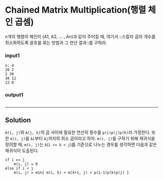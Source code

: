 #  Chained Matrix Multiplication(행렬 체인 곱셈)

n개의 행렬의 체인이 (A1, A2, ... , An)과 같이 주어질 때, 여기서 ::스칼라 곱의 개수를 최소화하도록 괄호를 묶는 방법과 그 연산 결과::를 구하라.

### input1

```
n: 4
20 2
2 30
30 12
12 8
```
### output1

```

```

---

## Solution

`A(i, j)`와 `A(j, k)`의 곱 사이에 필요한 연산의 횟수를 `p(i)p(j)p(k)`라 가정한다. 또한 `m(i, j)`를 `Ai`부터 `Aj`까지의 최소 곱이라고 하자. `m(i, j)`를 구하기 위해 재귀식을 정의할 때,  `m(i, j)`는  `k`(`i <= k < j`)를 기준으로 나누는 경우를 생각하면 다음과 같은 재귀식이 도출된다.

```
if i == j
    m(i, j) = 0
else if i < j
    m(i, j) = min{ m(i, k) + m(k+1, j) + p(i-1)p(k)p(j) }
```
